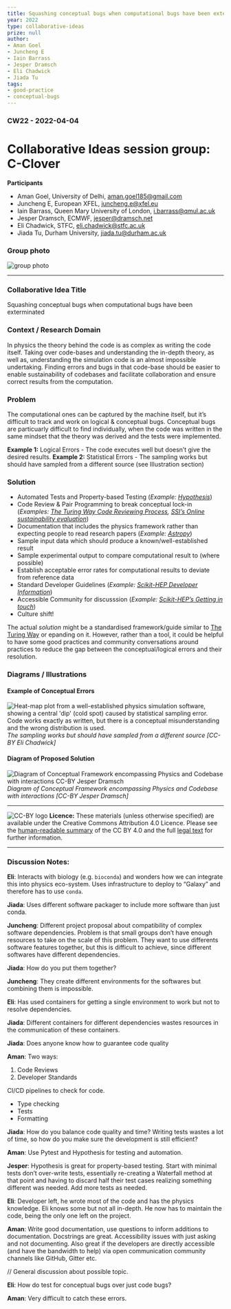 ```yaml
---
title: Squashing conceptual bugs when computational bugs have been exterminated
year: 2022
type: collaborative-ideas
prize: null
author:
- Aman Goel
- Juncheng E
- Iain Barrass
- Jesper Dramsch
- Eli Chadwick
- Jiada Tu
tags:
- good-practice
- conceptual-bugs
---
```

### CW22 - 2022-04-04

# Collaborative Ideas session group: C-Clover

**Participants**

* Aman Goel, University of Delhi, [aman.goel185@gmail.com](mailto:aman.goel185@gmail.com)
* Juncheng E, European XFEL, [juncheng.e@xfel.eu](mailto:juncheng.e@xfel.eu)
* Iain Barrass, Queen Mary University of London, [i.barrass@qmul.ac.uk](mailto:i.barrass@qmul.ac.uk)
* Jesper Dramsch, ECMWF, [jesper@dramsch.net](mailto:jesper@dramsch.net)
* Eli Chadwick, STFC, [eli.chadwick@stfc.ac.uk](mailto:eli.chadwick@stfc.ac.uk)
* Jiada Tu, Durham University, [jiada.tu@durham.ac.uk](mailto:jiada.tu@durham.ac.uk)

### Group photo

![group photo](../images/cw22-squashing-group.jpg)

------

### Collaborative Idea Title

Squashing conceptual bugs when computational bugs have been exterminated

### Context / Research Domain

In physics the theory behind the code is as complex as writing the code itself. Taking over code-bases and understanding the in-depth theory, as well as, understanding the simulation code is an almost impossible undertaking. Finding errors and bugs in that code-base should be easier to enable sustainability of codebases and facilitate collaboration and ensure correct results from the computation.

### Problem

The computational ones can be captured by the machine itself, but it’s difficult to track and work on logical & conceptual bugs. Conceptual bugs are particuarly difficult to find individually, when the code was written in the same mindset that the theory was derived and the tests were implemented.

**Example 1:** Logical Errors - The code executes well but doesn’t give the desired results.
**Example 2:** Statistical Errors - The sampling works but should have sampled from a different source (see Illustration section)

### Solution

* Automated Tests and Property-based Testing (*Example: [Hypothesis](https://hypothesis.readthedocs.io/en/latest/)*)
* Code Review & Pair Programming to break conceptual lock-in (*Examples: [The Turing Way Code Reviewing Process](https://the-turing-way.netlify.app/reproducible-research/reviewing.html), [SSI’s Online sustainability evaluation](https://www.software.ac.uk/resources/online-sustainability-evaluation)*)
* Documentation that includes the physics framework rather than expecting people to read research papers (*Example: [Astropy](https://docs.astropy.org/en/stable/cosmology/index.html)*)
* Sample input data which should produce a known/well-established result
* Sample experimental output to compare computational result to (where possible)
* Establish acceptable error rates for computational results to deviate from reference data
* Standard Developer Guidelines (*Example: [Scikit-HEP Developer Information](https://scikit-hep.org/developer)*)
* Accessible Community for discusssion (*Example: [Scikit-HEP’s Getting in touch](https://scikit-hep.org/getting-in-touch)*)
* Culture shift!

The actual *solution* might be a standardised framework/guide similar to [The Turing Way](https://the-turing-way.netlify.app/welcome.html) or epanding on it. However, rather than a tool, it could be helpful to have some good practices and community conversations around practices to reduce the gap between the conceptual/logical errors and their resolution.

### Diagrams / Illustrations

#### Example of Conceptual Errors

![Heat-map plot from a well-established physics simulation software, showing a central 'dip' (cold spot) caused by statistical sampling error. Code works exactly as written, but there is a conceptual misunderstanding and the wrong distribution is used.](../images/cw22-sampling.png)
*The sampling works but should have sampled from a different source [CC-BY Eli Chadwick]*

#### Diagram of Proposed Solution

![Diagram of Conceptual Framework encompassing Physics and Codebase with interactions CC-BY Jesper Dramsch](../images/cw22-proposed-solution.png)
*Diagram of Conceptual Framework encompassing Physics and Codebase with interactions [CC-BY Jesper Dramsch]*

------

![CC-BY logo](../images/cc-by.png) **Licence:** These materials (unless otherwise specified) are available under the Creative Commons Attribution 4.0 Licence. Please see the [human-readable summary](https://creativecommons.org/licenses/by/4.0/) of the CC BY 4.0 and the full [legal text](https://creativecommons.org/licenses/by/4.0/legalcode) for further information.

------

### Discussion Notes:

**Eli**: Interacts with biology (e.g. `bioconda`) and wonders how we can integrate this into physics eco-system. Uses infrastructure to deploy to “Galaxy” and therefore has to use `conda`.



**Jiada**: Uses different software packager to include more software than just conda.



**Juncheng**: Different project proposal about compatibility of complex software dependencies. Problem is that small groups don’t have enough resources to take on the scale of this problem. They want to use differents software features together, but this is difficult to achieve, since different softwares have different dependencies.



**Jiada**: How do you put them together?



**Juncheng**: They create different environments for the softwares but combining them is impossible.



**Eli**: Has used containers for getting a single environment to work but not to resolve dependencies.



**Jiada**: Different containers for different dependencies wastes resources in the communication of these containers.



**Jiada**: Does anyone know how to guarantee code quality

**Aman**: Two ways:

1. Code Reviews
2. Developer Standards

CI/CD pipelines to check for code.

* Type checking
* Tests
* Formatting

**Jiada**: How do you balance code quality and time? Writing tests wastes a lot of time, so how do you make sure the development is still efficient?

**Aman**: Use Pytest and Hypothesis for testing and automation.

**Jesper**: Hypothesis is great for property-based testing. Start with minimal tests don’t over-write tests, essentially re-creating a Waterfall method at that point and having to discard half their test cases realizing something different was needed. Add more tests as needed.

**Eli**: Developer left, he wrote most of the code and has the physics knowledge. Eli knows some but not all in-depth. He now has to maintain the code, being the only one left on the project.

**Aman**: Write good documentation, use questions to inform additions to documentation. Docstrings are great. Accessibility issues with just asking and not documenting. Also great if the developers are directly accessible (and have the bandwidth to help) via open communication community channels like GitHub, Gitter etc.

// General discussion about possible topic.

**Eli**: How do test for conceptual bugs over just code bugs?

**Aman**: Very difficult to catch these errors.

